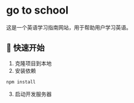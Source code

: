 # go to school
这是一个英语学习指南网站，用于帮助用户学习英语。
## 🚀 快速开始
1. 克隆项目到本地
2. 安装依赖
```bash
npm install
```
3. 启动开发服务器


